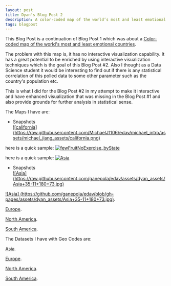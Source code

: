 ```yaml
---
layout: post
title: Dyan's Blog Post 2
description: A color-coded map of the world’s most and least emotional countries - Revisited 
tags: blogpost
---
```


This Blog Post is a continuation of Blog Post 1 which was about a [Color-coded map of the world's most and least emotional countries](http://www.washingtonpost.com/blogs/worldviews/wp/2012/11/28/a-color-coded-map-of-the-worlds-most-and-least-emotional-countries/).

The problem with this map is, it has no interactive visualization capability. It has a great potential to be enriched by using interactive visualization techniques which is the goal of this Blog Post #2. Also I thought as a Data Science student it would be interesting to find out if there is any statistical correlation of this polled data to some other parameter such as the country's population etc.  


This is what I did for the Blog Post #2 in my attempt to make it interactive and have enhanced visualization that was missing in the Blog Post #1 and also provide grounds for further analysis in statistical sense.


The Maps I have are:

* Snapshots <br>
[![california] (https://raw.githubusercontent.com/MichaelJ1106/edav/michael_intro/assets/michael_jiang_assets/california.png)](https://raw.githubusercontent.com/MichaelJ1106/edav/michael_intro/assets/michael_jiang_assets/california.png) <br>

here is a quick sample:
[![fewFruitNoExercise_byState](http://Gabya06.github.io/edav/assets/gaby_assets/fewFruitNoExercise_byState.png)](http://Gabya06.github.io/edav/assets/gaby_assets/fewFruitNoExercise_byState.png)

here is a quick sample:
[![Asia](http://Gabya06.github.io/edav/assets/gaby_assets/fewFruitNoExercise_byState.png)](http://Gabya06.github.io/edav/assets/gaby_assets/fewFruitNoExercise_byState.png)

* Snapshots <br>
[![Asia] (https://raw.githubusercontent.com/ganepola/edav/assets/dyan_assets/Asia+35-11+180+73.jpg)](https://raw.githubusercontent.com/ganepola/edav/assets/dyan_assets/Asia+35-11+180+73.jpg) <br>

[![Asia] (https://github.com/ganepola/edav/blob/gh-pages/assets/dyan_assets/Asia+35-11+180+73.jpg)](https://github.com/ganepola/edav/blob/gh-pages/assets/dyan_assets/Asia+35-11+180+73.jpg).

[Europe](https://github.com/ganepola/edav/blob/gh-pages/assets/dyan_assets/Europe-27.16+37.5+46+78.5.jpg).

[North America](https://github.com/ganepola/edav/blob/gh-pages/assets/dyan_assets/NorthAmerica-179.5+10.7-49.9+87.9.jpg).

[South America](https://github.com/ganepola/edav/blob/gh-pages/assets/dyan_assets/southamerica-87.3-54.5-31.55+14.jpg).

The Datasets I have with Geo Codes are:

[Asia](https://github.com/ganepola/edav/blob/gh-pages/assets/dyan_assets/Asia-City,Country-English.txt).

[Europe](https://github.com/ganepola/edav/blob/gh-pages/assets/dyan_assets/Europe-City,Country-English.txt).

[North America](https://github.com/ganepola/edav/blob/gh-pages/assets/dyan_assets/NA-City,ST-English.txt).

[South America](https://github.com/ganepola/edav/blob/gh-pages/assets/dyan_assets/SA-City,Country-English.txt).